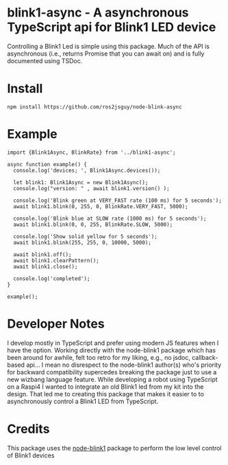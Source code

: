 # blink1-async - A asynchronous TypeScript api for Blink1 LED device
Controlling a Blink1 Led is simple using this package. Much of the API is asynchronous (i.e., returns Promise that you can await on) and is fully documented using TSDoc. 


# Install
```
npm install https://github.com/ros2jsguy/node-blink-async
```

# Example
```
import {Blink1Async, BlinkRate} from '../blink1-async';

async function example() {
  console.log('devices; ', Blink1Async.devices());

  let blink1: Blink1Async = new Blink1Async();
  console.log("version: " , await blink1.version() );

  console.log('Blink green at VERY_FAST rate (100 ms) for 5 seconds');
  await blink1.blink(0, 255, 0, BlinkRate.VERY_FAST, 5000);
  
  console.log('Blink blue at SLOW rate (1000 ms) for 5 seconds');
  await blink1.blink(0, 0, 255, BlinkRate.SLOW, 5000);

  console.log('Show solid yellow for 5 seconds');
  await blink1.blink(255, 255, 0, 10000, 5000);

  await blink1.off();
  await blink1.clearPattern();
  await blink1.close();

  console.log('completed');
}

example();
```

# Developer Notes
I develop mostly in TypeScript and prefer using modern JS features when I have the option. 
Working directly with the node-blink1 package which has been around for awhile, felt too
retro for my liking, e.g., no jsdoc, callback-based api... 
I mean no disrespect to the node-blink1 author(s) who's priority 
for backward compatibility supercedes breaking the package just to use a new
wizbang language feature. While developing a robot using TypeScript 
on a Raspi4 I wanted to integrate an old Blink1 led from my kit
into the design. That led me to creating this package that makes it easier to 
to asynchronously control a Blink1 LED from TypeScript.

# Credits
This package uses the [node-blink1](https://www.npmjs.com/package/node-blink1) package to perform the low level control of Blink1 devices
